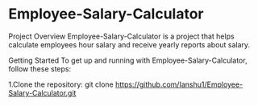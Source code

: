 # Employee-Salary-Calculator
Project Overview
Employee-Salary-Calculator is a project that helps calculate employees hour salary and receive yearly reports about salary.

Getting Started
To get up and running with Employee-Salary-Calculator, follow these steps:

1.Clone the repository:
git clone https://github.com/Ianshu1/Employee-Salary-Calculator.git
